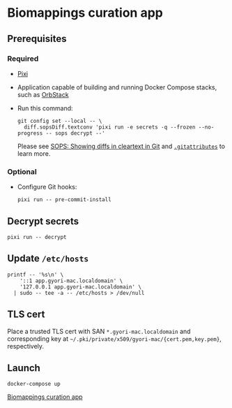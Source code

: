 <!-- vim: set ft=markdown : -->


# Biomappings curation app

## Prerequisites

### Required

* [Pixi](https://pixi.sh)

* Application capable of building and running Docker Compose stacks, such as
  [OrbStack](https://orbstack.dev)

* Run this command:

    ``` shell
    git config set --local -- \
      diff.sopsDiff.textconv 'pixi run -e secrets -q --frozen --no-progress -- sops decrypt --'
    ```

  Please see [SOPS: Showing diffs in cleartext in
  Git](https://github.com/getsops/sops#showing-diffs-in-cleartext-in-git) and
  [`.gitattributes`](.gitattributes) to learn more.

### Optional

* Configure Git hooks:

    ``` shell
    pixi run -- pre-commit-install
    ```

## Decrypt secrets

``` shell
pixi run -- decrypt
```

## Update `/etc/hosts`

``` shell
printf -- '%s\n' \
    '::1 app.gyori-mac.localdomain' \
    '127.0.0.1 app.gyori-mac.localdomain' \
  | sudo -- tee -a -- /etc/hosts > /dev/null
```

## TLS cert

Place a trusted TLS cert with SAN `*.gyori-mac.localdomain` and corresponding key at
`~/.pki/private/x509/gyori-mac/{cert.pem,key.pem}`, respectively.

## Launch

``` shell
docker-compose up
```

[Biomappings curation app](https://app.gyori-mac.localdomain)
